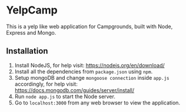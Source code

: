# YelpCamp

This is a yelp like web application for Campgrounds, built with Node, Express and Mongo.

## Installation
1. Install NodeJS, for help visit: https://nodejs.org/en/download/ <br>
2. Install all the dependencies from `package.json` using `npm`. <br>
3. Setup mongoDB and change `mongoose connection` inside `app.js` accordingly,  for help visit: https://docs.mongodb.com/guides/server/install/ <br>
4. Run `node app.js` to start the Node server.
5. Go to `localhost:3000` from any web browser to view the application.
